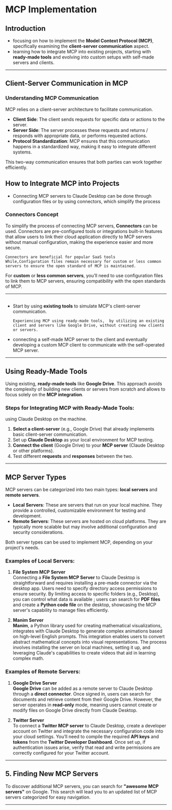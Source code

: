 # MCP Implementation 
## Introduction
-  focusing on how to implement the **Model Context Protocol (MCP)**, specifically examining the **client-server communication** aspect. 
-  learning how to integrate MCP into existing projects, starting with **ready-made tools** and evolving into custom setups with self-made servers and clients.

---
##  Client-Server Communication in MCP
### **Understanding MCP Communication**
MCP relies on a client-server architecture to facilitate communication.
- **Client Side**: The client sends requests for specific data or actions to the server.
- **Server Side**: The server processes these requests and returns / responds with appropriate data, or performs requested actions.
- **Protocol Standardization**: MCP ensures that this communication happens in a standardized way, making it easy to integrate different systems.

This two-way communication ensures that both parties can work together efficiently.

## **How to Integrate MCP into Projects**
- Connecting MCP servers to Claude Desktop can be done through configuration files or by using connectors, which simplify the process
###  Connectors Concept
To simplify the process of connecting MCP servers, 
**Connectors** can be used. Connectors are pre-configured tools or integrations built-in features that allow users to link their cloud application directly to MCP servers without manual configuration, making the experience easier and more secure. 

    Connectors are beneficial for popular SaaS tools   
    While,Configuration files remain necessary for custom or less common servers to ensure the open standard of MCP is maintained.


For **custom** or **less common servers**, you’ll need to use configuration files to link them to MCP servers, ensuring compatibility with the open standards of MCP.

---
##
- Start by using **existing tools** to simulate MCP's client-server communication.
     
      Experiencing MCP using ready-made tools,  by utilizing an existing client and servers like Google Drive, without creating new clients or servers. 
- connecting a self-made MCP server to the client and eventually developing a custom MCP client to communicate with the self-operated MCP server.
---

##  Using Ready-Made Tools

  Using existing, **ready-made tools** like **Google Drive**. This approach avoids the complexity of building new clients or servers from scratch and allows to focus solely on the **MCP integration**.

### Steps for Integrating MCP with Ready-Made Tools:

 using  Claude Desktop on the machine.

1. **Select a client-server** (e.g., Google Drive) that already implements basic client-server communication.
2. Set up **Claude Desktop** as your local environment for MCP testing. 
3. **Connect the client** (Google Drive) to your **MCP server** (Claude Desktop or other platforms).
4. Test different **requests** and **responses** between the two.

---

##  MCP Server Types

MCP servers can be categorized into two main types: **local servers** and **remote servers**. 

- **Local Servers**: These are servers that run on your local machine. They provide a controlled, customizable environment for testing and development.
- **Remote Servers**: These servers are hosted on cloud platforms. They are typically more scalable but may involve additional configuration and security considerations.

Both server types can be used to implement MCP, depending on your project's needs.

### **Examples of Local Servers:**
1. **File System MCP Server**  
   Connecting a **File System MCP Server** to Claude Desktop is straightforward and requires installing a pre-made connector via the desktop app. Users need to specify directory access permissions to ensure security. By limiting access to specific folders (e.g., Desktop), you can control what data is available ; users can search for **PDF files** and create a **Python code file** on the desktop, showcasing the MCP server's capability to manage files efficiently.

2. **Manim Server**  
   **Manim**, a Python library used for creating mathematical visualizations, integrates with Claude Desktop to generate complex animations based on high-level English prompts. This integration enables users to convert abstract mathematical concepts into visual representations. The process involves installing the server on local machines, setting it up, and leveraging Claude's capabilities to create videos that aid in learning complex math.

### **Examples of Remote Servers:**
1. **Google Drive Server**  
   **Google Drive** can be added as a remote server to Claude Desktop through a **direct connector**. Once signed in, users can search for documents and retrieve content from their Google Drive. However, the server operates in **read-only** mode, meaning users cannot create or modify files on Google Drive directly from Claude Desktop.

2. **Twitter Server**  
   To connect a **Twitter MCP server** to Claude Desktop, create a developer account on Twitter and  integrate the necessary configuration code into your cloud settings. You’ll need to compile the required **API keys** and **tokens** from the **Twitter Developer Dashboard**. Once set up, if authentication issues arise, verify that read and write permissions are correctly configured for your Twitter account.


---


## 5. Finding New MCP Servers

To discover additional MCP servers, you can search for **"awesome MCP servers"** on Google. This search will lead you to an updated list of MCP servers categorized for easy navigation.



---


